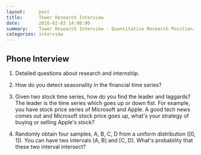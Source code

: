 ```yaml
---
layout:     post
title:      Tower Research Interview
date:       2016-02-03 14:00:00
summary:    Tower Research Interview - Quantitative Research Position.
categories: interview 
---
```



## Phone Interview

1. Detailed questions about research and internship.

2. How do you detect seasonality in the financial time series?

3. Given two stock time series, how do you find the leader and laggards? The leader is the time series which goes up or down fist. For example, you have stock price series of Microsoft and Apple. A good tech news comes out and Microsoft stock price goes up, what's your strategy of buying or selling Apple's stock? 

4. Randomly obtain four samples, A, B, C, D from a uniform distribution ([0, 1]). You can have two intervals [A, B] and [C, D]. What's probability that these two interval intersect?

